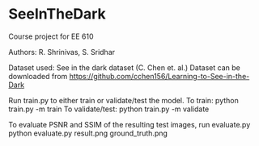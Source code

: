 # SeeInTheDark
Course project for EE 610

Authors: R. Shrinivas, S. Sridhar

Dataset used: See in the dark dataset (C. Chen et. al.)
Dataset can be downloaded from https://github.com/cchen156/Learning-to-See-in-the-Dark

Run train.py to either train or validate/test the model.
To train: python train.py -m train
To validate/test: python train.py -m validate

To evaluate PSNR and SSIM of the resulting test images, run evaluate.py
python evaluate.py result.png ground_truth.png
